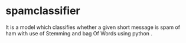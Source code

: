 # spamclassifier
It is a model which classifies whether a given short message  is spam of ham with use of Stemming and bag Of Words using python .

